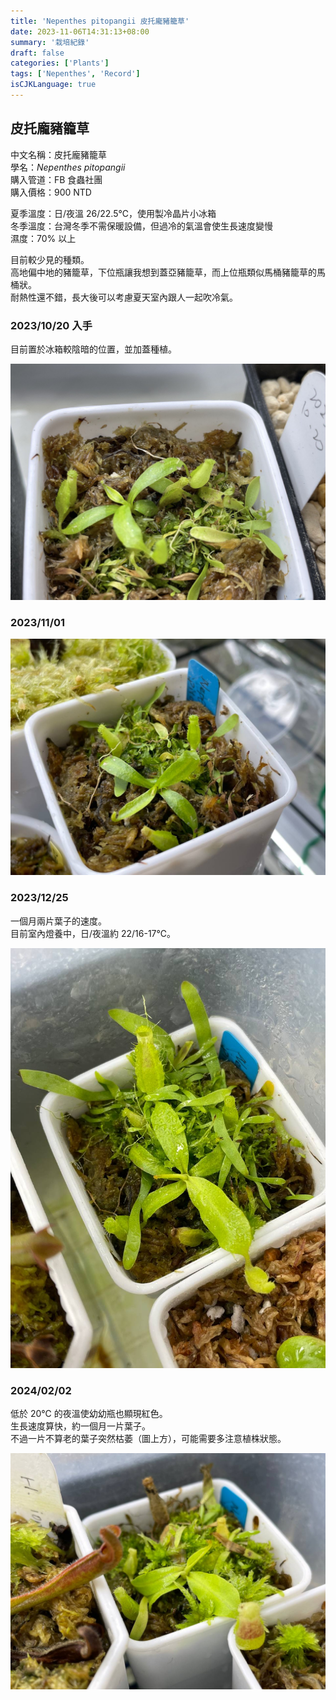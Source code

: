 ```yaml
---
title: 'Nepenthes pitopangii 皮托龐豬籠草'
date: 2023-11-06T14:31:13+08:00
summary: '栽培紀錄'
draft: false
categories: ['Plants']
tags: ['Nepenthes', 'Record']
isCJKLanguage: true
---
```


## 皮托龐豬籠草

中文名稱：皮托龐豬籠草  
學名：*Nepenthes pitopangii*  
購入管道：FB 食蟲社團  
購入價格：900 NTD  

夏季溫度：日/夜溫 26/22.5℃，使用製冷晶片小冰箱  
冬季溫度：台灣冬季不需保暖設備，但過冷的氣溫會使生長速度變慢  
濕度：70% 以上

目前較少見的種類。  
高地偏中地的豬籠草，下位瓶讓我想到蓋亞豬籠草，而上位瓶類似馬桶豬籠草的馬桶狀。  
耐熱性還不錯，長大後可以考慮夏天室內跟人一起吹冷氣。  

### 2023/10/20 入手

目前置於冰箱較陰暗的位置，並加蓋種植。  

![2023-10-20](./images/2023-10-20.jpg "與長葉狸藻一起種植在小冰箱內")

### 2023/11/01

![2023-11-01](./images/2023-11-01.jpg "展葉速度蠻快的")

### 2023/12/25

一個月兩片葉子的速度。  
目前室內燈養中，日/夜溫約 22/16-17℃。  

![2023-12-25](./images/2023-12-25.jpg)

### 2024/02/02

低於 20℃ 的夜溫使幼幼瓶也顯現紅色。  
生長速度算快，約一個月一片葉子。  
不過一片不算老的葉子突然枯萎（圖上方），可能需要多注意植株狀態。  

![2024-02-02](./images/2024-02-02.jpg)
